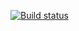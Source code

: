 [![Build status](https://ci.appveyor.com/api/projects/status/7s1qn9q8t98rfnr8?svg=true)](https://ci.appveyor.com/project/Vemant/qamid-66-vemant-autotesting-4-4)